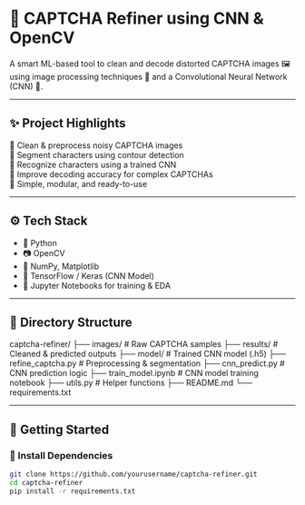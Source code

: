 # 🧠 CAPTCHA Refiner using CNN & OpenCV

A smart ML-based tool to clean and decode distorted CAPTCHA images 🖼️ using image processing techniques 🧼 and a Convolutional Neural Network (CNN) 🤖.

---

## ✨ Project Highlights

🔹 Clean & preprocess noisy CAPTCHA images  
🔹 Segment characters using contour detection  
🔹 Recognize characters using a trained CNN  
🔹 Improve decoding accuracy for complex CAPTCHAs  
🔹 Simple, modular, and ready-to-use

---

## ⚙️ Tech Stack

- 🐍 Python  
- 📷 OpenCV  
- 🔢 NumPy, Matplotlib  
- 🤖 TensorFlow / Keras (CNN Model)  
- 📁 Jupyter Notebooks for training & EDA

---

## 📂 Directory Structure

captcha-refiner/
├── images/ # Raw CAPTCHA samples
├── results/ # Cleaned & predicted outputs
├── model/ # Trained CNN model (.h5)
├── refine_captcha.py # Preprocessing & segmentation
├── cnn_predict.py # CNN prediction logic
├── train_model.ipynb # CNN model training notebook
├── utils.py # Helper functions
├── README.md
└── requirements.txt

---

## 🚀 Getting Started

### 🔧 Install Dependencies

```bash
git clone https://github.com/yourusername/captcha-refiner.git
cd captcha-refiner
pip install -r requirements.txt
